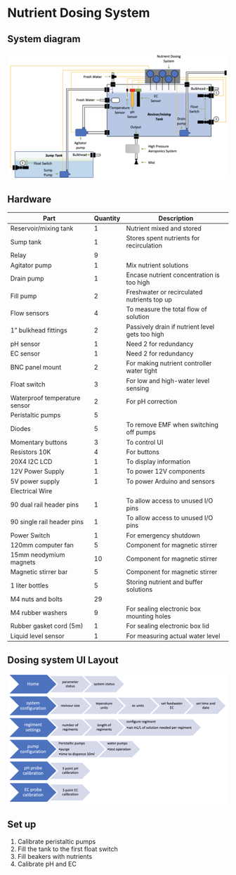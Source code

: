 # Nutrient Dosing System

## System diagram
![alt text](https://github.com/msahmed1/nutrient-dosing-system/blob/main/system%20diagram.png)

## Hardware
| Part                          | Quantity           | Description                                          |
|-------------------------------|--------------------|------------------------------------------------------|
| Reservoir/mixing tank         | 1                  | Nutrient mixed and stored                            |
| Sump tank                     | 1                  | Stores spent nutrients for recirculation             |
| Relay                         | 9                  |                                                      |
| Agitator pump                 | 1                  | Mix nutrient solutions                               |
| Drain pump                    | 1                  | Encase nutrient concentration is too high            |
| Fill pump                     | 2                  | Freshwater or recirculated nutrients top up          |
| Flow sensors                  | 4                  | To measure the total flow of solution                |
| 1” bulkhead fittings          | 2                  | Passively drain if nutrient level gets too high      |
| pH sensor                     | 1                  | Need 2 for redundancy                                |
| EC sensor                     | 1                  | Need 2 for redundancy                                |
| BNC panel mount               | 2                  | For making nutrient controller water tight           |
| Float switch                  | 3                  | For low and high-water level sensing                 |
| Waterproof temperature sensor | 2                  | For pH correction                                    |
| Peristaltic pumps             | 5                  |                                                      |
| Diodes                        | 5                  | To remove EMF when switching off pumps               |
| Momentary buttons             | 3                  | To control UI                                        |
| Resistors 10K                 | 4                  | For buttons                                          |
| 20X4 I2C LCD                  | 1                  | To display information                               |
| 12V Power Supply              | 1                  | To power 12V components                              |
| 5V power supply               | 1                  | To power Arduino and sensors                         |
| Electrical Wire               |                    |                                                      |
| 90 dual rail header pins      | 1                  | To allow access to unused I/O pins                   |
| 90 single rail header pins    | 1                  | To allow access to unused I/O pins                   |
| Power Switch                  | 1                  | For emergency shutdown                               |
| 120mm computer fan            | 5                  | Component for magnetic stirrer                       |
| 15mm neodymium magnets        | 10                 | Component for magnetic stirrer                       |
| Magnetic stirrer bar          | 5                  | Component for magnetic stirrer                       |
| 1 liter bottles               | 5                  | Storing nutrient and buffer solutions                |
| M4 nuts and bolts             | 29                 |                                                      |
| M4 rubber washers             | 9                  | For sealing electronic box mounting holes            |
| Rubber gasket cord (5m)       | 1                  | For sealing electronic box lid                       |
| Liquid level sensor           | 1                  | For measuring actual water level                     |

## Dosing system UI Layout
![alt text](https://github.com/msahmed1/nutrient-dosing-system/blob/main/ui%20layout.png)

## Set up
1. Calibrate peristaltic pumps
2. Fill the tank to the first float switch
3. Fill beakers with nutrients
4. Calibrate pH and EC
